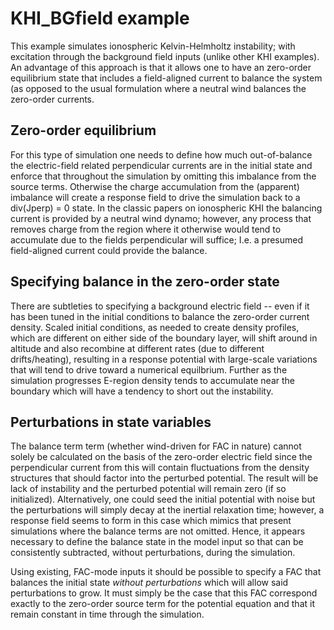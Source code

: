 # KHI_BGfield example

This example simulates ionospheric Kelvin-Helmholtz instability; with excitation through the background field inputs (unlike other KHI examples).  An advantage of this approach is that it allows one to have an zero-order equilibrium state that includes a field-aligned current to balance the system (as opposed to the usual formulation where a neutral wind balances the zero-order currents.  

## Zero-order equilibrium

For this type of simulation one needs to define how much out-of-balance the electric-field related perpendicular currents are in the initial state and enforce that throughout the simulation by omitting this imbalance from the source terms.  Otherwise the charge accumulation from the (apparent) imbalance will create a response field to drive the simulation back to a div(Jperp) = 0 state.  In the classic papers on ionospheric KHI the balancing current is provided by a neutral wind dynamo; however, any process that removes charge from the region where it otherwise would tend to accumulate due to the fields perpendicular will suffice; I.e. a presumed field-aligned current could provide the balance.  

## Specifying balance in the zero-order state

There are subtleties to specifying a background electric field -- even if it has been tuned in the initial conditions to balance the zero-order current density.  Scaled initial conditions, as needed to create density profiles, which are different on either side of the boundary layer, will shift around in altitude and also recombine at different rates (due to different drifts/heating), resulting in a response potential with large-scale variations that will tend to drive toward a numerical equilbrium.  Further as the simulation progresses E-region density tends to accumulate near the boundary which will have a tendency to short out the instability.  

## Perturbations in state variables

The balance term term (whether wind-driven for FAC in nature) cannot solely be calculated on the basis of the zero-order electric field since the perpendicular current from this will contain fluctuations from the density structures that should factor into the perturbed potential.  The result will be lack of instability and the perturbed potential will remain zero (if so initialized).  Alternatively, one could seed the initial potential with noise but the perturbations will simply decay at the inertial relaxation time; however, a response field seems to form in this case which mimics that present simulations where the balance terms are not omitted.  Hence, it appears necessary to define the balance state in the model input so that can be consistently subtracted, without perturbations, during the simulation.  

Using existing, FAC-mode inputs it should be possible to specify a FAC that balances the initial state *without perturbations* which will allow said perturbations to grow.  It must simply be the case that this FAC correspond exactly to the zero-order source term for the potential equation and that it remain constant in time through the simulation.  



